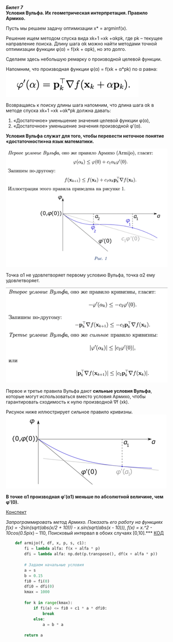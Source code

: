 ***Билет 7***\
**Условия Вульфа. Их геометрическая интерпретация. Правило Армихо.**

Пусть мы решаем задачу оптимизации
x* = argminf(x).

Решение ищем методом спуска вида xk+1 =xk +αkpk, где pk – текущее направление поиска. 
Длину шага αk можно найти методами точной оптимизации функции φ(α) = f(xk + αpk), но это долго.

Сделаем здесь небольшую ремарку о производной целевой функции. 

Напомним, что производная функции φ(α) = f(xk + α*pk)
по α равна:
![ticket_7_1.png](ticket7/ticket_7_1.png)

Возвращаясь к поиску длины шага напомним, что длина шага αk в методе спуска
xk+1 =xk +αk*pk должна давать:
1. «Достаточное» уменьшение значения целевой функции φ(α),
2. «Достаточное» уменьшение значения производной φ′(α).
   
**Условия Вульфа служат для того, чтобы перевести неточное понятие «достаточности»на
язык математики.**

![ticket_7_2.png](ticket7/ticket_7_2.png)

Точка α1 не удовлетворяет первому условию Вульфа, точка α2 ему удовлетворяет.

![ticket_7_3.png](ticket7/ticket_7_3.png)

Первое и третье правила Вульфа дают **сильные условия Вульфа**, которые могут использоваться вместо условия Армихо, 
чтобы гарантировать сходимость к нулю производной ∇f (xk).

Рисунок ниже иллюстрирует сильное правило кривизны.
![ticket_7_4.png](ticket7/ticket_7_4.png)

**В точке α1 производная φ′(α1) меньше по абсолютной величине, чем φ′(0).**

[Конспект](https://open.etu.ru/assets/courseware/v1/b21b597962089ca40784ecb03591f1e1/asset-v1:kafedra-cad+opt-methods+spring_2024+type@asset+block/конспект3_6.pdf)



***Запрограммировать  метод  Армихо. Показать его работу на функциях  f(x) = -2*sin(sqrt(abs(x/2 + 10))) - x.*sin(sqrt(abs(x - 10))),
f(x) = x.^2 -  10*cos(0.5*pi*x) – 110,
Поисковый интервал в обоих случаях [0,10].***
[КОД](https://www.open.etu.ru/courses/course-v1:kafedra-cad+opt-methods+spring_2024/courseware/36e24e85aa75401a9ac7002730b64bb0/216c21b8e9bc4aaf82f40ca52a72d9f3/1?activate_block_id=block-v1%3Akafedra-cad%2Bopt-methods%2Bspring_2024%2Btype%40vertical%2Bblock%403efa8bfb7030457faf40de0804b09543)

```python
    def armijo(f, df, x, p, s, c1):
        fi = lambda alfa: f(x + alfa * p)
        dfi = lambda alfa: np.dot(p.transpose(), df(x + alfa * p))
    
        # Задаем начальные условия
        a = s
        b = 0.15
        fi0 = fi(0)
        dfi0 = dfi(0)
        kmax = 1000
    
        for k in range(kmax):
            if fi(a) <= fi0 + c1 * a * dfi0:
                break
            else:
                a = b * a
    
        return a
```
